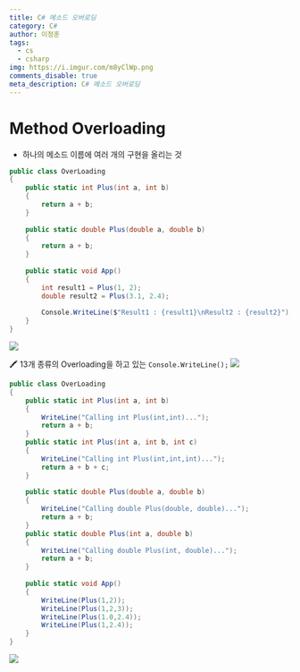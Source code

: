 ```yaml
---
title: C# 메소드 오버로딩
category: C#
author: 이정훈
tags:
  - cs
  - csharp
img: https://i.imgur.com/m8yClWp.png
comments_disable: true
meta_description: C# 메소드 오버로딩
---
```

# Method Overloading
- 하나의 메소드 이름에 여러 개의 구현을 올리는 것
```csharp
public class OverLoading  
{  
	public static int Plus(int a, int b)  
	{  
		return a + b;  
	}  
	  
	public static double Plus(double a, double b)  
	{  
		return a + b;  
	}  
	  
	public static void App()  
	{  
		int result1 = Plus(1, 2);  
		double result2 = Plus(3.1, 2.4);  
	  
		Console.WriteLine($"Result1 : {result1}\nResult2 : {result2}");  
	}  
}
```
![](https://i.imgur.com/oeTrSJ5.jpg)

🖍️ 13개 종류의 Overloading을 하고 있는 `Console.WriteLine();`
![](https://i.imgur.com/phsvihr.jpg)

```csharp
public class OverLoading  
{  
	public static int Plus(int a, int b)  
	{  
		WriteLine("Calling int Plus(int,int)...");  
		return a + b;  
	}  
	public static int Plus(int a, int b, int c)  
	{  
		WriteLine("Calling int Plus(int,int,int)...");  
		return a + b + c;  
	}  
	  
	public static double Plus(double a, double b)  
	{  
		WriteLine("Calling double Plus(double, double)...");  
		return a + b;  
	}  
	public static double Plus(int a, double b)  
	{  
		WriteLine("Calling double Plus(int, double)...");  
		return a + b;  
	}  
	  
	public static void App()  
	{  
		WriteLine(Plus(1,2));  
		WriteLine(Plus(1,2,3));  
		WriteLine(Plus(1.0,2.4));  
		WriteLine(Plus(1,2.4));  
	}  
}
```

![](https://i.imgur.com/0SLyywT.jpg)
